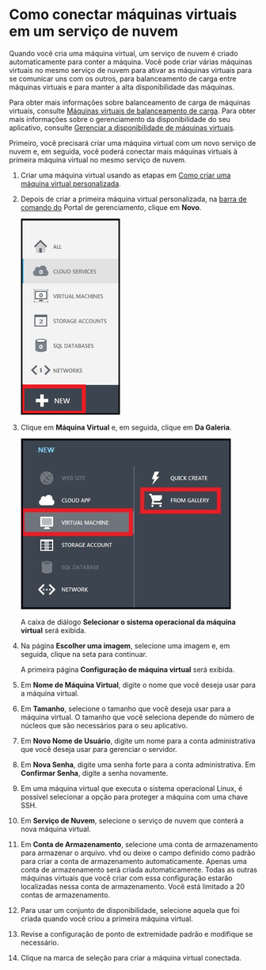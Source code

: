 <properties authors="kathydav" editor="tysonn" manager="donaldg" />

# Como conectar máquinas virtuais em um serviço de nuvem

Quando você cria uma máquina virtual, um serviço de nuvem é criado automaticamente para conter a máquina. Você pode criar várias máquinas virtuais no mesmo serviço de nuvem para ativar as máquinas virtuais para se comunicar uns com os outros, para balanceamento de carga entre máquinas virtuais e para manter a alta disponibilidade das máquinas.

Para obter mais informações sobre balanceamento de carga de máquinas virtuais, consulte [Máquinas virtuais de balanceamento de carga][]. Para obter mais informações sobre o gerenciamento da disponibilidade do seu aplicativo, consulte [Gerenciar a disponibilidade de máquinas virtuais][].

Primeiro, você precisará criar uma máquina virtual com um novo serviço de nuvem e, em seguida, você poderá conectar mais máquinas virtuais à primeira máquina virtual no mesmo serviço de nuvem.

1.  Criar uma máquina virtual usando as etapas em [Como criar uma máquina virtual personalizada][].

2.  Depois de criar a primeira máquina virtual personalizada, na [barra de comando do][] Portal de gerenciamento, clique em **Novo**.

    ![Criar uma nova máquina virtual][]

3.  Clique em **Máquina Virtual** e, em seguida, clique em **Da Galeria**.

    ![Crie uma máquina virtual personalizada][]

    A caixa de diálogo **Selecionar o sistema operacional da máquina virtual** será exibida.

4.  Na página **Escolher uma imagem**, selecione uma imagem e, em seguida, clique na seta para continuar.

    A primeira página **Configuração de máquina virtual** será exibida.

5.  Em **Nome de Máquina Virtual**, digite o nome que você deseja usar para a máquina virtual.

6.  Em **Tamanho**, selecione o tamanho que você deseja usar para a máquina virtual. O tamanho que você seleciona depende do número de núcleos que são necessários para o seu aplicativo.

7.  Em **Novo Nome de Usuário**, digite um nome para a conta administrativa que você deseja usar para gerenciar o servidor.

8.  Em **Nova Senha**, digite uma senha forte para a conta administrativa. Em **Confirmar Senha**, digite a senha novamente.

9.  Em uma máquina virtual que executa o sistema operacional Linux, é possível selecionar a opção para proteger a máquina com uma chave SSH.

10. Em **Serviço de Nuvem**, selecione o serviço de nuvem que conterá a nova máquina virtual.

11. Em **Conta de Armazenamento**, selecione uma conta de armazenamento para armazenar o arquivo. vhd ou deixe o campo definido como padrão para criar a conta de armazenamento automaticamente. Apenas uma conta de armazenamento será criada automaticamente. Todas as outras máquinas virtuais que você criar com essa configuração estarão localizadas nessa conta de armazenamento. Você está limitado a 20 contas de armazenamento.

12. Para usar um conjunto de disponibilidade, selecione aquela que foi criada quando você criou a primeira máquina virtual.

13. Revise a configuração de ponto de extremidade padrão e modifique se necessário.

14. Clique na marca de seleção para criar a máquina virtual conectada.

  [Máquinas virtuais de balanceamento de carga]: ../../articles/load-balance-virtual-machines/
  [Gerenciar a disponibilidade de máquinas virtuais]: ../../articles/manage-availability-virtual-machines/
  [Como criar uma máquina virtual personalizada]: ../../articles/virtual-machines-create-custom/
  [barra de comando do]: http://manage.windowsazure.com
  [Criar uma nova máquina virtual]: ./media/howto-connect-vm-cloud-service/Create.png
  [Crie uma máquina virtual personalizada]: ./media/howto-connect-vm-cloud-service/CreateNew.png
